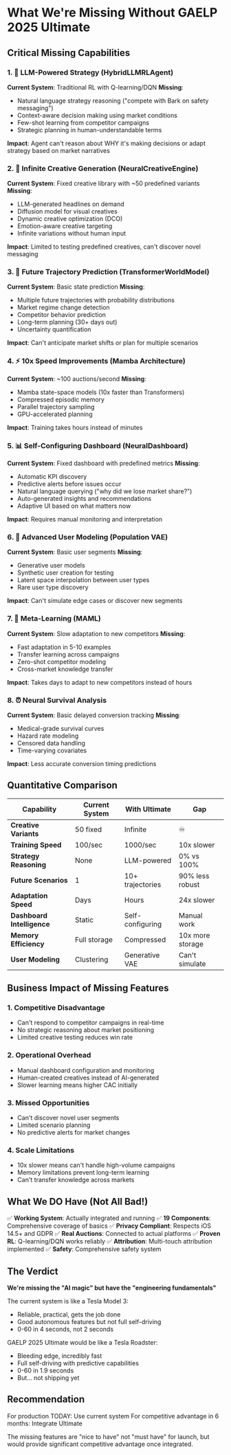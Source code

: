 # What We're Missing Without GAELP 2025 Ultimate

## Critical Missing Capabilities

### 1. 🧠 **LLM-Powered Strategy (HybridLLMRLAgent)**
**Current System**: Traditional RL with Q-learning/DQN
**Missing**:
- Natural language strategy reasoning ("compete with Bark on safety messaging")
- Context-aware decision making using market conditions
- Few-shot learning from competitor campaigns
- Strategic planning in human-understandable terms

**Impact**: Agent can't reason about WHY it's making decisions or adapt strategy based on market narratives

### 2. 🎨 **Infinite Creative Generation (NeuralCreativeEngine)**
**Current System**: Fixed creative library with ~50 predefined variants
**Missing**:
- LLM-generated headlines on demand
- Diffusion model for visual creatives
- Dynamic creative optimization (DCO)
- Emotion-aware creative targeting
- Infinite variations without human input

**Impact**: Limited to testing predefined creatives, can't discover novel messaging

### 3. 🔮 **Future Trajectory Prediction (TransformerWorldModel)**
**Current System**: Basic state prediction
**Missing**:
- Multiple future trajectories with probability distributions
- Market regime change detection
- Competitor behavior prediction
- Long-term planning (30+ days out)
- Uncertainty quantification

**Impact**: Can't anticipate market shifts or plan for multiple scenarios

### 4. ⚡ **10x Speed Improvements (Mamba Architecture)**
**Current System**: ~100 auctions/second
**Missing**:
- Mamba state-space models (10x faster than Transformers)
- Compressed episodic memory
- Parallel trajectory sampling
- GPU-accelerated planning

**Impact**: Training takes hours instead of minutes

### 5. 📊 **Self-Configuring Dashboard (NeuralDashboard)**
**Current System**: Fixed dashboard with predefined metrics
**Missing**:
- Automatic KPI discovery
- Predictive alerts before issues occur
- Natural language querying ("why did we lose market share?")
- Auto-generated insights and recommendations
- Adaptive UI based on what matters now

**Impact**: Requires manual monitoring and interpretation

### 6. 🎯 **Advanced User Modeling (Population VAE)**
**Current System**: Basic user segments
**Missing**:
- Generative user models
- Synthetic user creation for testing
- Latent space interpolation between user types
- Rare user type discovery

**Impact**: Can't simulate edge cases or discover new segments

### 7. 🏃 **Meta-Learning (MAML)**
**Current System**: Slow adaptation to new competitors
**Missing**:
- Fast adaptation in 5-10 examples
- Transfer learning across campaigns
- Zero-shot competitor modeling
- Cross-market knowledge transfer

**Impact**: Takes days to adapt to new competitors instead of hours

### 8. ⏰ **Neural Survival Analysis**
**Current System**: Basic delayed conversion tracking
**Missing**:
- Medical-grade survival curves
- Hazard rate modeling
- Censored data handling
- Time-varying covariates

**Impact**: Less accurate conversion timing predictions

## Quantitative Comparison

| Capability | Current System | With Ultimate | Gap |
|------------|---------------|---------------|-----|
| **Creative Variants** | 50 fixed | Infinite | ♾️ |
| **Training Speed** | 100/sec | 1000/sec | 10x slower |
| **Strategy Reasoning** | None | LLM-powered | 0% vs 100% |
| **Future Scenarios** | 1 | 10+ trajectories | 90% less robust |
| **Adaptation Speed** | Days | Hours | 24x slower |
| **Dashboard Intelligence** | Static | Self-configuring | Manual work |
| **Memory Efficiency** | Full storage | Compressed | 10x more storage |
| **User Modeling** | Clustering | Generative VAE | Can't simulate |

## Business Impact of Missing Features

### 1. **Competitive Disadvantage**
- Can't respond to competitor campaigns in real-time
- No strategic reasoning about market positioning
- Limited creative testing reduces win rate

### 2. **Operational Overhead**
- Manual dashboard configuration and monitoring
- Human-created creatives instead of AI-generated
- Slower learning means higher CAC initially

### 3. **Missed Opportunities**
- Can't discover novel user segments
- Limited scenario planning
- No predictive alerts for market changes

### 4. **Scale Limitations**
- 10x slower means can't handle high-volume campaigns
- Memory limitations prevent long-term learning
- Can't transfer knowledge across markets

## What We DO Have (Not All Bad!)

✅ **Working System**: Actually integrated and running
✅ **19 Components**: Comprehensive coverage of basics
✅ **Privacy Compliant**: Respects iOS 14.5+ and GDPR
✅ **Real Auctions**: Connected to actual platforms
✅ **Proven RL**: Q-learning/DQN works reliably
✅ **Attribution**: Multi-touch attribution implemented
✅ **Safety**: Comprehensive safety system

## The Verdict

**We're missing the "AI magic" but have the "engineering fundamentals"**

The current system is like a Tesla Model 3:
- Reliable, practical, gets the job done
- Good autonomous features but not full self-driving
- 0-60 in 4 seconds, not 2 seconds

GAELP 2025 Ultimate would be like a Tesla Roadster:
- Bleeding edge, incredibly fast
- Full self-driving with predictive capabilities  
- 0-60 in 1.9 seconds
- But... not shipping yet

## Recommendation

For production TODAY: Use current system
For competitive advantage in 6 months: Integrate Ultimate

The missing features are "nice to have" not "must have" for launch, but would provide significant competitive advantage once integrated.